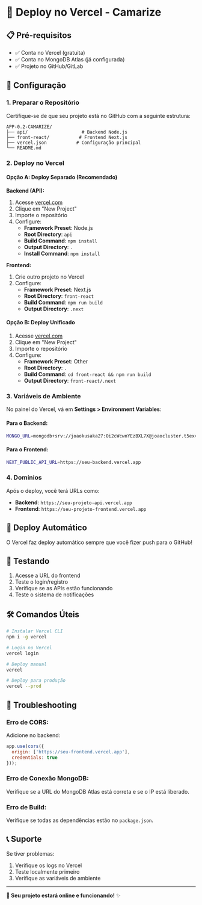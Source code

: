 # 🚀 Deploy no Vercel - Camarize

## 📋 Pré-requisitos

- ✅ Conta no Vercel (gratuita)
- ✅ Conta no MongoDB Atlas (já configurada)
- ✅ Projeto no GitHub/GitLab

## 🔧 Configuração

### 1. **Preparar o Repositório**

Certifique-se de que seu projeto está no GitHub com a seguinte estrutura:
```
APP-0.2-CAMARIZE/
├── api/                    # Backend Node.js
├── front-react/           # Frontend Next.js
├── vercel.json           # Configuração principal
└── README.md
```

### 2. **Deploy no Vercel**

#### **Opção A: Deploy Separado (Recomendado)**

**Backend (API):**
1. Acesse [vercel.com](https://vercel.com)
2. Clique em "New Project"
3. Importe o repositório
4. Configure:
   - **Framework Preset**: Node.js
   - **Root Directory**: `api`
   - **Build Command**: `npm install`
   - **Output Directory**: `.`
   - **Install Command**: `npm install`

**Frontend:**
1. Crie outro projeto no Vercel
2. Configure:
   - **Framework Preset**: Next.js
   - **Root Directory**: `front-react`
   - **Build Command**: `npm run build`
   - **Output Directory**: `.next`

#### **Opção B: Deploy Unificado**

1. Acesse [vercel.com](https://vercel.com)
2. Clique em "New Project"
3. Importe o repositório
4. Configure:
   - **Framework Preset**: Other
   - **Root Directory**: `.`
   - **Build Command**: `cd front-react && npm run build`
   - **Output Directory**: `front-react/.next`

### 3. **Variáveis de Ambiente**

No painel do Vercel, vá em **Settings > Environment Variables**:

#### **Para o Backend:**
```bash
MONGO_URL=mongodb+srv://joaokusaka27:Oi2cWcwnYEzBXL7X@joaocluster.t5exvmz.mongodb.net/camarize?retryWrites=true&w=majority
```

#### **Para o Frontend:**
```bash
NEXT_PUBLIC_API_URL=https://seu-backend.vercel.app
```

### 4. **Domínios**

Após o deploy, você terá URLs como:
- **Backend**: `https://seu-projeto-api.vercel.app`
- **Frontend**: `https://seu-projeto-frontend.vercel.app`

## 🔄 **Deploy Automático**

O Vercel faz deploy automático sempre que você fizer push para o GitHub!

## 📱 **Testando**

1. Acesse a URL do frontend
2. Teste o login/registro
3. Verifique se as APIs estão funcionando
4. Teste o sistema de notificações

## 🛠️ **Comandos Úteis**

```bash
# Instalar Vercel CLI
npm i -g vercel

# Login no Vercel
vercel login

# Deploy manual
vercel

# Deploy para produção
vercel --prod
```

## 🔧 **Troubleshooting**

### **Erro de CORS:**
Adicione no backend:
```javascript
app.use(cors({
  origin: ['https://seu-frontend.vercel.app'],
  credentials: true
}));
```

### **Erro de Conexão MongoDB:**
Verifique se a URL do MongoDB Atlas está correta e se o IP está liberado.

### **Erro de Build:**
Verifique se todas as dependências estão no `package.json`.

## 📞 **Suporte**

Se tiver problemas:
1. Verifique os logs no Vercel
2. Teste localmente primeiro
3. Verifique as variáveis de ambiente

---

**🎯 Seu projeto estará online e funcionando!** ✨ 